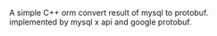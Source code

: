 A simple C++ orm convert result of mysql to protobuf.  
implemented by mysql x api and google protobuf.


